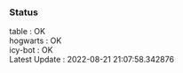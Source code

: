 ### Status


table : OK  
hogwarts : OK  
icy-bot : OK  
Latest Update : 2022-08-21 21:07:58.342876
